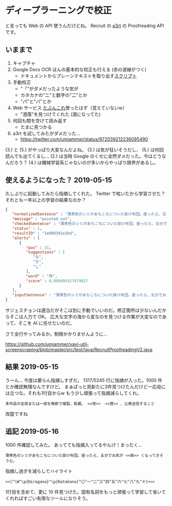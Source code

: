 # ディープラーニングで校正

と言っても Web の API 使うんだけどね。
Recruit の [a3rt](https://a3rt.recruit-tech.co.jp/product/proofreadingAPI/) の Proofreading API です。

## いままで

 1. キャプチャ
 2. Google Docs OCR ほんの基本的な校正も行える (赤の波線がつく)
     * ドキュメントからプレーンテキストを取り出す[スクリプト](https://gist.github.com/umjammer/30b1977bfaa0c36241261016052669ae#file-docxview-sh)
 3. 手動校正
     * "「"がダメだったような気が
     * カタカナの"ニ"と数字の"二"とか
     * "パ"と"バ"とか
 4. Web サービス [たぶんこれ](http://enno.jp/)使ったはず（覚えていないw）
     * "洒落"を見つけてくれた (酒になってた)
 5. 何回も間を空けて読み返す
     * たまに見つかる
 5. a3rt を試してみたがダメだった...
     * https://twitter.com/umjammer/status/972039212236095490

(3.) と (5.) がやっぱり大変なんだよね。
(3.) は気が狂いそうだし、 (5.) は何回読んでも出てくるし...
(2.) は当時 Google のくせに全然ダメだった。今はどうなんだろう？
(4.) は機械学習系じゃないのが多いからやっぱり限界があるし。
 
## 使えるようになった？ 2019-05-15

久しぶりに起動してみたら指摘してくれた。 Twitter で呟いたから学習させた？
それとも一年以上の学習の結果なのか？

```json
{
   "normalizedSentence" : "薄茶色のシミがあちこちについた掛け布団。座ったら、五分でお尻が序くなってきそうだ。",
   "message" : "pointed out",
   "checkedSentence" : "薄茶色のシミがあちこちについた掛け布団。座ったら、五分でお尻が <<序>> くなってきそうだ。",
   "status" : 1,
   "resultID" : "1e908391e3bd",
   "alerts" : [
      {
         "pos" : 31,
         "suggestions" : [
            "な",
            "き",
            "し"
         ],
         "word" : "序",
         "score" : 0.809495427479827
      }
   ],
   "inputSentence" : "薄茶色のシミがあちこちについた掛け布団。座ったら、五分でお尻が序くなってきそうだ。"
}
```

サジェスチョンは適当だがそこは別に手動でいいのだ。修正箇所は少ないんだからそこは人力で OK。
広大な文字の海から変なのを見つける作業が大変なのであって、そこを AI に任せたいのだ。

さて全行やってみるか。制限かかりませんように...

https://github.com/umjammer/vavi-util-screenscraping/blob/master/src/test/java/RecruitProofreadingV2.java

## 結果 2019-05-15

うーん... 今度は要らん指摘しすぎだ。 1317/5245 行に指摘が入った。1000 件とか確認無理なんですけど。
まぁぱっと見新たに3件見つけたんだけど一応役には立つな。それも1行目からw
もう少し頑張って指摘減らしてくれ。

```
本作品の全部または一部を無断で複製、転載、 <<改>>  <<賞>> 、公衆送信すること
```

改竄ですね

## 追記 2019-05-16

1000 件確認してみた。
あってても指摘入ってるやんけ！まったく...

```
薄茶色のシミがあちこちについた掛け布団。座ったら、五分でお尻が <<痒>> くなってきそうだ。
```

指摘し過ぎを減らしてハイライト

```regex
<<[^\W^\p{Hiragana}^\p{Katakana}^〇^一^二^三^四^五^六^七^八^九^十]+>>
```

1行目を含めて、更に 10 件見つけた。固有名詞をもっと頑張って学習して省いてくれればすごい有用なツールになりそう。
